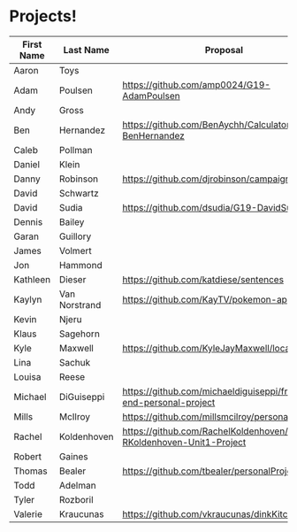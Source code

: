 # Projects!

| First Name |   Last Name   | Proposal                                 |
|------------|---------------|------------------------------------------|
| Aaron      | Toys          |                                          |
| Adam       | Poulsen       |https://github.com/amp0024/G19-AdamPoulsen|
| Andy       | Gross         |                                          |
| Ben        | Hernandez     | https://github.com/BenAychh/Calculator-G19-BenHernandez |
| Caleb      | Pollman       |                                          |
| Daniel     | Klein         |                                          |
| Danny      | Robinson      |https://github.com/djrobinson/campaign_finance|
| David      | Schwartz      |                                          |
| David      | Sudia         | https://github.com/dsudia/G19-DavidSudia |
| Dennis     | Bailey        |                                          |
| Garan      | Guillory      |                                          |
| James      | Volmert       |                                          |
| Jon        | Hammond       |                                          |
| Kathleen   | Dieser        | https://github.com/katdiese/sentences                                         |
| Kaylyn     | Van Norstrand | https://github.com/KayTV/pokemon-app                                        |
| Kevin      | Njeru         |                                          |
| Klaus      | Sagehorn      |                                          |
| Kyle       | Maxwell       | https://github.com/KyleJayMaxwell/local-Co                                         |
| Lina       | Sachuk        |                                          |
| Louisa     | Reese         |                                          |
| Michael    | DiGuiseppi    | https://github.com/michaeldiguiseppi/front-end-personal-project|
| Mills      | McIlroy       | https://github.com/millsmcilroy/personalProject1 |
| Rachel     | Koldenhoven   | https://github.com/RachelKoldenhoven/g19-RKoldenhoven-Unit1-Project                                         |
| Robert     | Gaines        |                                          |
| Thomas     | Bealer        |https://github.com/tbealer/personalProject1.git|
| Todd       | Adelman       |                                          |
| Tyler      | Rozboril      |                                          |
| Valerie    | Kraucunas     | https://github.com/vkraucunas/dinkKitchen                                         |
